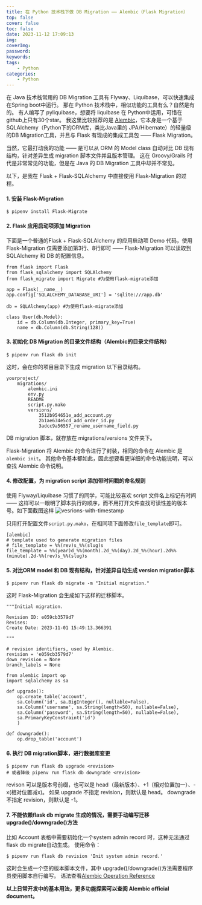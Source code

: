 ```yaml
---
title: 在 Python 技术栈下做 DB Migration —— Alembic（Flask Migration）
top: false
cover: false
toc: false
date: 2023-11-12 17:09:13
img:
coverImg:
password:
keywords:
tags:
    - Python
categories:
    - Python
---
```



在 Java 技术栈常用的 DB Migration 工具有 Flyway、Liquibase，可以快速集成在Spring boot中运行。
那在 Python 技术栈中，相似功能的工具有么？自然是有的。
有人编写了 pyliquibase，想要将 liquibase 在 Python中运用，可惜在 github上只有30个star。
我这里比较推荐的是 [Alembic](https://alembic.sqlalchemy.org/en/latest/)，它本身是一个基于 SQLAlchemy（Python下的ORM库，类比Java里的 JPA/Hibernate）的轻量级的DB Migration工具，并且与 Flask 有现成的集成工具包 —— Flask Migration。

当然，它最打动我的功能 —— 是可以从 ORM 的 Model class 自动对比 DB 现有结构，针对差异生成 migration 脚本文件并且版本管理。
这在 Groovy/Grails 时代是非常常见的功能，但是在 Java 的 DB Migration 工具中却并不常见。

以下，是我在 Flask + Flask-SQLAlchemy 中直接使用 Flask-Migration 的过程。
#### 1. 安装 Flask-Migration
```
$ pipenv install Flask-Migrate
```

#### 2. Flask 应用启动项添加 Migration
下面是一个普通的Flask + Flask-SQLAlchemy 的应用启动项 Demo 代码，使用 Flask-Migration 仅需要添加第3行、8行即可 —— Flask-Migration 可以读取到 SQLAlchemy 和 DB 的配置信息。
```
from flask import Flask
from flask_sqlalchemy import SQLAlchemy
from flask_migrate import Migrate #为使用flask-migrate添加

app = Flask(__name__)
app.config['SQLALCHEMY_DATABASE_URI'] = 'sqlite:///app.db'

db = SQLAlchemy(app) #为使用flask-migrate添加

class User(db.Model):
    id = db.Column(db.Integer, primary_key=True)
    name = db.Column(db.String(128))
```

#### 3. 初始化 DB Migration 的目录文件结构（Alembic的目录文件结构）
```
$ pipenv run flask db init
```
这时，会在你的项目目录下生成 migration 以下目录结构。
```
yourproject/
    migrations/
        alembic.ini
        env.py
        README
        script.py.mako
        versions/
            3512b954651e_add_account.py
            2b1ae634e5cd_add_order_id.py
            3adcc9a56557_rename_username_field.py
```
DB migration 脚本，就存放在 migrations/versions 文件夹下。

Flask-Migration 将 Alembic 的命令进行了封装，相同的命令在 Alembic 是 `alembic init`。
其他命令基本都如此，因此想要看更详细的命令功能说明，可以查找 Alembic 命令说明。

#### 4. 修改配置，为 migration script 添加带时间戳的命名规则
使用 Flyway/Liquibase 习惯了的同学，可能比较喜欢 script 文件名上标记有时间 —— 这样可以一眼明了脚本执行的顺序，而不用打开文件查找可读性差的版本号。如下面截图这样
![vesrions-with-timestamp](./在Python技术栈下做DB-Migration-——-Flask-Migration/version-with-timestamp.png)

只用打开配置文件`script.py.mako`，在相同项下面修改`file_template`即可。
```
[alembic]
# template used to generate migration files
# file_template = %%(rev)s_%%(slug)s
file_template = %%(year)d_%%(month).2d_%%(day).2d_%%(hour).2d%%(minute).2d-%%(rev)s_%%(slug)s
```

#### 5. 对比ORM model 和 DB 现有结构，针对差异自动生成 version migration脚本
```
$ pipenv run flask db migrate -m "Initial migration."
```
这时 Flask-Migration 会生成如下这样的迁移脚本。
```
"""Initial migration.

Revision ID: e059cb3579d7
Revises: 
Create Date: 2023-11-01 15:49:13.366391

"""

# revision identifiers, used by Alembic.
revision = 'e059cb3579d7'
down_revision = None
branch_labels = None

from alembic import op
import sqlalchemy as sa

def upgrade():
    op.create_table('account',
    sa.Column('id', sa.BigInteger(), nullable=False),
    sa.Column('username', sa.String(length=50), nullable=False),
    sa.Column('password', sa.String(length=50), nullable=False),
    sa.PrimaryKeyConstraint('id')
    )

def downgrade():
    op.drop_table('account')
```

#### 6. 执行 DB migration脚本，进行数据库变更
```
$ pipenv run flask db upgrade <revision>
# 或者降级 pipenv run flask db downgrade <revision>
```
revison 可以是版本号前缀，也可以是 head（最新版本）、+1（相对位置加一）、-x(相对位置减x)。
如果 upgrade 不指定 revision，则默认是 head。
downgrade 不指定 revision，则默认是 -1。

#### 7. 不能依赖flask db migrate 生成的情况，需要手动编写迁移upgrade()/downgrade()方法
比如 Account 表格中需要初始化一个system admin record 时，这种无法通过flask db migrate自动生成。
使用命令：
```
$ pipenv run flask db revision 'Init system admin record.'
```
这时会生成一个空的版本脚本文件，其中 upgrade()/downgrade()方法需要程序员使用脚本自行编写。
语法查看[Alembic Operation Reference](https://alembic.sqlalchemy.org/en/latest/ops.html)


**以上日常开发中的基本用法，更多功能探索可以查阅 Alembic official document。**